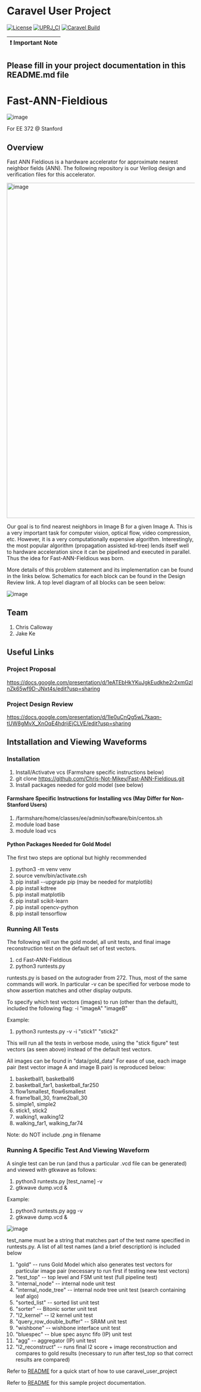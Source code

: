 # Caravel User Project

[![License](https://img.shields.io/badge/License-Apache%202.0-blue.svg)](https://opensource.org/licenses/Apache-2.0) [![UPRJ_CI](https://github.com/efabless/caravel_project_example/actions/workflows/user_project_ci.yml/badge.svg)](https://github.com/efabless/caravel_project_example/actions/workflows/user_project_ci.yml) [![Caravel Build](https://github.com/efabless/caravel_project_example/actions/workflows/caravel_build.yml/badge.svg)](https://github.com/efabless/caravel_project_example/actions/workflows/caravel_build.yml)

| :exclamation: Important Note            |
|-----------------------------------------|

## Please fill in your project documentation in this README.md file 

# Fast-ANN-Fieldious

![image](https://user-images.githubusercontent.com/54165966/165867879-52a9eb76-753d-4341-ba2a-b99ad0ebb708.png)


For EE 372 @ Stanford




## Overview

Fast ANN Fieldious is a hardware accelerator for approximate nearest neighbor fields (ANN). The following repository is our Verilog design and verification files for this accelerator.

<img width="899" alt="image" src="https://user-images.githubusercontent.com/54165966/166093855-555c4de2-8ea2-4fbe-929c-e81455e49181.png">



Our goal is to find nearest neighbors in Image B for a given Image A.
This is a very important task for computer vision, optical flow, video compression, etc.
However, it is a very computationally expensive algorithm. Interestingly, the most popular algorithm (propagation assisted kd-tree) lends itself well to hardware acceleration since it can be pipelined and executed in parallel. Thus the idea for Fast-ANN-Fieldious was born. 

More details of this problem statement and its implementation can be found in the links below.
Schematics for each block can be found in the Design Review link. A top level diagram of all blocks can be seen below:

![image](https://user-images.githubusercontent.com/54165966/166120157-2986be25-6eac-4444-ad91-6d91395445e2.png)



## Team
1. Chris Calloway 
2. Jake Ke


## Useful Links

### Project Proposal

https://docs.google.com/presentation/d/1eATEbHkYKuJgkEudkhe2r2xmGzlnZk65wf9D-JNxt4s/edit?usp=sharing

### Project Design Review

https://docs.google.com/presentation/d/1Ie0uCnQg5wL7kaqn-tUW8gMvX_XnOqE4hdrijEjCLVE/edit?usp=sharing


## Intstallation and Viewing Waveforms

### Installation
1. Install/Activatve vcs (Farmshare specific instructions below)
2. git clone https://github.com/Chris-Not-Mikey/Fast-ANN-Fieldious.git
3. Install packages needed for gold model (see below)


#### Farmshare Specific Instructions for Installing vcs (May Differ for Non-Stanford Users)
1. /farmshare/home/classes/ee/admin/software/bin/centos.sh
2. module load base
3. module load vcs

#### Python Packages Needed for Gold Model 


The first two steps are optional but highly recommended

1. python3 -m venv venv
2. source venv/bin/activate.csh
3. pip install --upgrade pip (may be needed for matplotlib)
4. pip install kdtree
5. pip install matplotlib
6. pip install scikit-learn
7. pip install opencv-python
8. pip install tensorflow




### Running All Tests 

The following will run the gold model, all unit tests, and final image reconstruction test on the default set of test vectors.

1. cd Fast-ANN-Fieldious
2. python3 runtests.py 


runtests.py is based on the autograder from 272. Thus,  most of the same commands will work.
In particular -v can be specified for verbose mode to show assertion matches and other display outputs.

To specify which test vectors (images) to run (other than the default), included the following flag:
-i "imageA" "imageB"

Example:
1. python3 runtests.py -v -i "stick1" "stick2"

This will run all the tests in verbose mode, using the "stick figure" test vectors (as seen above) instead of the default test vectors.

All images can be found in "data/gold_data"
For ease of use, each image pair (test vector image A and image B pair) is reproduced below:

1. basketball1, basketball6
2. basketball_far1, basketball_far250
3. flow1smallest, flow6smallest
4. frame1ball_30, frame2ball_30
5. simple1, simple2
6. stick1, stick2
7. walking1, walking12
8. walking_far1, walking_far74


Note: do NOT include .png in filename



### Running A Specific Test And Viewing Waveform 

A single test can be run (and thus a particular .vcd file can be generated) and viewed with gtkwave as follows:

1. python3 runtests.py [test_name] -v 
2. gtkwave dump.vcd &

Example:

1. python3 runtests.py agg -v
2. gtkwave dump.vcd &

![image](https://user-images.githubusercontent.com/54165966/165996749-ff3fa46b-96c2-44ea-9b0f-8baa945aaeec.png)





test_name must be a string that matches part of the test name specified in runtests.py.
A list of all test names (and a brief description) is included below

1. "gold" -- runs Gold Model which also generates test vectors for particular image pair (necessary to run first if testing new test vectors)
2. "test_top" -- top level and FSM unit test (full pipeline test)
3. "internal_node" -- internal node unit test
4. "internal_node_tree" -- internal node tree unit test (search containing leaf algo)
5. "sorted_list" -- sorted list unit test
6. "sorter" -- Bitonic sorter unit test
7. "l2_kernel" -- l2 kernel unit test
8. "query_row_double_buffer" -- SRAM unit test 
9. "wishbone" -- wishbone interface unit test
10. "bluespec" -- blue spec async fifo (IP) unit test 
11. "agg" -- aggregator (IP) unit test
12. "l2_reconstruct" -- runs final l2 score + image reconstruction and compares to gold results (necessary to run after test_top so that correct results are compared)




Refer to [README](docs/source/quickstart.rst) for a quick start of how to use caravel_user_project

Refer to [README](docs/source/index.rst) for this sample project documentation. 
